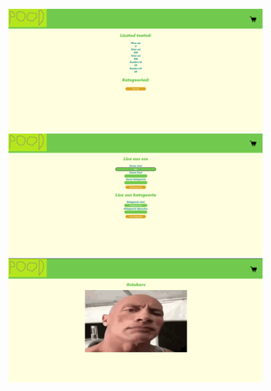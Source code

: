 ![Avaleht](https://github.com/RalfVihmaru/Rakenduste-Programmeerimine-21/blob/main/avaleht.png)
![Ankeedid](https://github.com/RalfVihmaru/Rakenduste-Programmeerimine-21/blob/main/Lisamine.png)
![Ostukorv](https://github.com/RalfVihmaru/Rakenduste-Programmeerimine-21/blob/main/Ostukorv.png)
